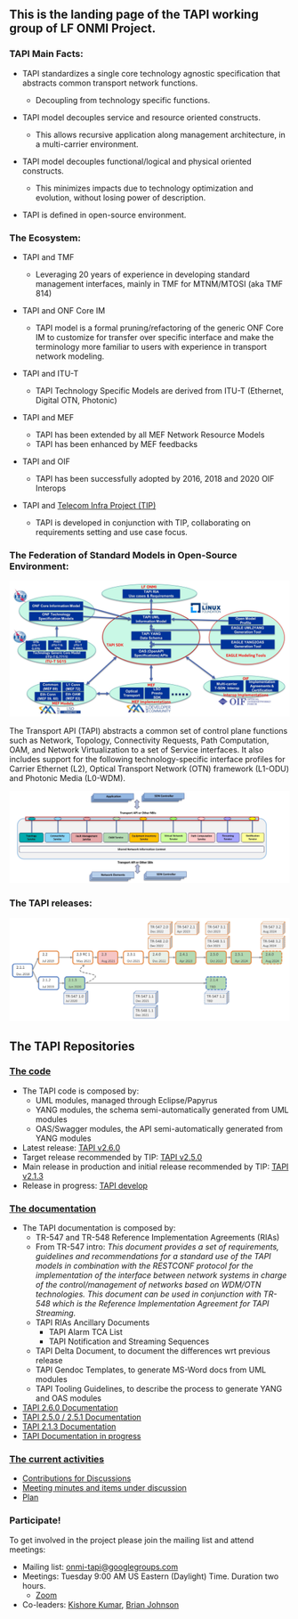 ## This is the landing page of the TAPI working group of LF ONMI Project.

### TAPI Main Facts:

- TAPI standardizes a single core technology agnostic specification that abstracts common transport network functions.
  + Decoupling from technology specific functions.

- TAPI model decouples service and resource oriented constructs.
  + This allows recursive application along management architecture, in a multi-carrier environment.

- TAPI model decouples functional/logical and physical oriented constructs.
  + This minimizes impacts due to technology optimization and evolution, without losing power of description.

- TAPI is defined in open-source environment.

### The Ecosystem:

- TAPI and TMF
  + Leveraging 20 years of experience in developing standard management interfaces, mainly in TMF for MTNM/MTOSI (aka TMF 814)

- TAPI and ONF Core IM
  + TAPI model is a formal pruning/refactoring of the generic ONF Core IM to customize for transfer over specific interface and make the terminology more familiar to users with experience in transport network modeling.

- TAPI and ITU-T
  + TAPI Technology Specific Models are derived from ITU-T (Ethernet, Digital OTN, Photonic)

- TAPI and MEF
  + TAPI has been extended by all MEF Network Resource Models
  + TAPI has been enhanced by MEF feedbacks
- TAPI and OIF
  + TAPI has been successfully adopted by 2016, 2018 and 2020 OIF Interops
- TAPI and [Telecom Infra Project (TIP)](https://telecominfraproject.com/oopt/)
  + TAPI is developed in conjunction with TIP, collaborating on requirements setting and use case focus.

### The Federation of Standard Models in Open-Source Environment:

![](https://github.com/Open-Network-Models-and-Interfaces-ONMI/TAPI-Activities/blob/main/ContributionsForDiscussions/TAPI-Intro_slide1.jpg)

The Transport API (TAPI) abstracts a common set of control plane functions such as Network, Topology, Connectivity Requests, Path Computation, OAM, and Network Virtualization to a set of Service interfaces. It also includes support for the following technology-specific interface profiles for Carrier Ethernet (L2), Optical Transport Network (OTN) framework (L1-ODU) and Photonic Media (L0-WDM).

![](https://github.com/Open-Network-Models-and-Interfaces-ONMI/TAPI-Activities/blob/main/ContributionsForDiscussions/TAPI-Intro_slide3.jpg)

### The TAPI releases:

![](https://github.com/Open-Network-Models-and-Interfaces-ONMI/TAPI-Activities/blob/main/ContributionsForDiscussions/TAPI-Intro_slide2.jpg)

## The TAPI Repositories
### [The code](https://github.com/Open-Network-Models-and-Interfaces-ONMI/TAPI)
- The TAPI code is composed by:
  + UML modules, managed through Eclipse/Papyrus
  + YANG modules, the schema semi-automatically generated from UML modules
  + OAS/Swagger modules, the API semi-automatically generated from YANG modules
- Latest release: [TAPI v2.6.0](https://github.com/Open-Network-Models-and-Interfaces-ONMI/TAPI/releases/tag/v2.6.0)
- Target release recommended by TIP: [TAPI v2.5.0](https://github.com/Open-Network-Models-and-Interfaces-ONMI/TAPI/releases/tag/v2.5.0)
- Main release in production and initial release recommended by TIP: [TAPI v2.1.3](https://github.com/Open-Network-Models-and-Interfaces-ONMI/TAPI/releases/tag/v2.1.3)
- Release in progress: [TAPI develop](https://github.com/Open-Network-Models-and-Interfaces-ONMI/TAPI/tree/develop)

### [The documentation](https://github.com/Open-Network-Models-and-Interfaces-ONMI/TAPI-Documentation)
- The TAPI documentation is composed by:
  + TR-547 and TR-548 Reference Implementation Agreements (RIAs)
  + From TR-547 intro: _This document provides a set of requirements, guidelines and recommendations for a standard use of the TAPI models in combination with the RESTCONF protocol for the implementation of the interface between network systems in charge of the control/management of networks based on WDM/OTN technologies. This document can be used in conjunction with TR-548 which is the Reference Implementation Agreement for TAPI Streaming._
  + TAPI RIAs Ancillary Documents
    - TAPI Alarm TCA List
    - TAPI Notification and Streaming Sequences
  + TAPI Delta Document, to document the differences wrt previous release
  + TAPI Gendoc Templates, to generate MS-Word docs from UML modules
  + TAPI Tooling Guidelines, to describe the process to generate YANG and OAS modules
- [TAPI 2.6.0 Documentation](https://github.com/Open-Network-Models-and-Interfaces-ONMI/TAPI-Documentation/releases/tag/v2.6.0)
- [TAPI 2.5.0 / 2.5.1 Documentation](https://github.com/Open-Network-Models-and-Interfaces-ONMI/TAPI-Documentation/releases/tag/v2.5.0)
- [TAPI 2.1.3 Documentation](https://github.com/Open-Network-Models-and-Interfaces-ONMI/TAPI-Documentation/releases/tag/v2.1.3)
- [TAPI Documentation in progress](https://github.com/Open-Network-Models-and-Interfaces-ONMI/TAPI-Documentation)
### [The current activities](https://github.com/Open-Network-Models-and-Interfaces-ONMI/TAPI-Activities)
- [Contributions for Discussions](https://github.com/Open-Network-Models-and-Interfaces-ONMI/TAPI/tree/tapi-team-activities/TAPI-TEAM-ACTIVITIES/Contributions)
- [Meeting minutes and items under discussion](https://github.com/Open-Network-Models-and-Interfaces-ONMI/TAPI-Activities/wiki)
- [Plan](https://github.com/Open-Network-Models-and-Interfaces-ONMI/TAPI/wiki/TAPI-Plan)

### Participate!

To get involved in the project please join the mailing list and attend meetings:
- Mailing list: onmi-tapi@googlegroups.com 
- Meetings: Tuesday 9:00 AM US Eastern (Daylight) Time. Duration two hours.
  + [Zoom]( https://zoom-lfx.platform.linuxfoundation.org/meetings/onmi-project)
- Co-leaders: [Kishore Kumar](kishor.k_g@nokia.com), [Brian Johnson](bjohnson@ciena.com)

